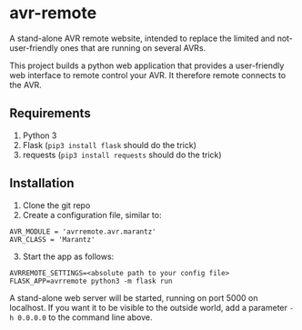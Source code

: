 # avr-remote
A stand-alone AVR remote website, intended to replace the limited and not-user-friendly ones that are running on several AVRs.

This project builds a python web application that provides a user-friendly web interface to remote control your AVR. It therefore remote connects to the AVR.

## Requirements
1. Python 3
2. Flask (`pip3 install flask` should do the trick)
3. requests (`pip3 install requests` should do the trick)

## Installation
1. Clone the git repo
2. Create a configuration file, similar to:
```
AVR_MODULE = 'avrremote.avr.marantz'
AVR_CLASS = 'Marantz'
```
3. Start the app as follows:
```
AVRREMOTE_SETTINGS=<absolute path to your config file> FLASK_APP=avrremote python3 -m flask run
```

A stand-alone web server will be started, running on port 5000 on localhost. If you want it to be visible to the outside world, add a parameter `-h 0.0.0.0` to the command line above.